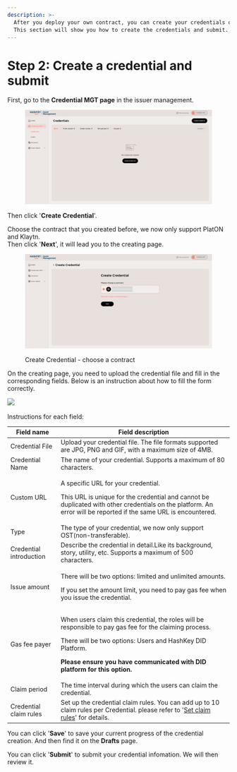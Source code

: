 ```yaml
---
description: >-
  After you deploy your own contract, you can create your credentials on it.
  This section will show you how to create the credentials and submit.
---
```


# Step 2: Create a credential and submit

First, go to the **Credential MGT page** in the issuer management.

<figure><img src="../../../.gitbook/assets/image (12) (1).png" alt=""><figcaption></figcaption></figure>

Then click '**Create Credential**'.

Choose the contract that you created before, we now only support PlatON and Klaytn.\
Then click '**Next**', it will lead you to the creating page.

<figure><img src="../../../.gitbook/assets/image (7).png" alt=""><figcaption><p>Create Credential - choose a contract</p></figcaption></figure>

On the creating page, you need to upload the credential file and fill in the corresponding fields. Below is an instruction about how to fill the form correctly.

![](https://lh5.googleusercontent.com/sQI4UwcZpc8bbRbi9rs5zxa6OQLumeFU5S7Ir3YGfmNZ\_ixxmG4s55YiS9Hb\_iYB3m4oREiWANF67II5Nq4F6qytcTQzZJveOWCaN4ZJXWdKLg9tCz5mCQOzfaQBuHtpgkXnUH0YX7mvyEgaeGDnfNJWfoKjj3ure71Sr4zth5KzqXktHe4t3xbiHkzCrQ)



Instructions for each field:

| Field name              | Field description                                                                                                                                                                                                                                                                       |
| ----------------------- | --------------------------------------------------------------------------------------------------------------------------------------------------------------------------------------------------------------------------------------------------------------------------------------- |
| Credential File         | Upload your credential file. The file formats supported are JPG, PNG and GIF, with a maximum size of 4MB.                                                                                                                                                                               |
| Credential Name         | The name of your credential. Supports a maximum of 80 characters.                                                                                                                                                                                                                       |
| Custom URL              | <p>A specific URL for your credential.</p><p>This URL is unique for the credential and cannot be duplicated with other credentials on the platform. An error will be reported if the same URL is encountered.</p>                                                                       |
| Type                    | The type of your credential, we now only support OST(non-transferable).                                                                                                                                                                                                                 |
| Credential introduction | Describe the credential in detail.Like its background, story, utility, etc. Supports a maximum of 500 characters.                                                                                                                                                                       |
| Issue amount            | <p>There will be two options: limited and unlimited amounts.</p><p>If you set the amount limit, you need to pay gas fee when you issue the credential.</p>                                                                                                                              |
| Gas fee payer           | <p>When users claim this credential, the roles will be responsible to pay gas fee for the claiming process. </p><p></p><p>There will be two options: Users and HashKey DID Platform. </p><p><strong>Please ensure you have communicated with DID platform for this option.</strong></p> |
| Claim period            | The time interval during which the users can claim the credential.                                                                                                                                                                                                                      |
| Credential claim rules  | Set up the credential claim rules. You can add up to 10 claim rules per Credential. please refer to '[Set claim rules](claim-rules.md)' for details.                                                                                                                                    |



You can click '**Save**' to save your current progress of the credential creation. And then find it on the **Drafts** page.

You can click '**Submit**' to submit your credential infomation. We will then review it.

